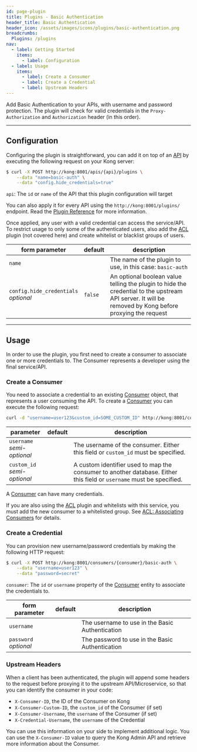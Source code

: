 ```yaml
---
id: page-plugin
title: Plugins - Basic Authentication
header_title: Basic Authentication
header_icon: /assets/images/icons/plugins/basic-authentication.png
breadcrumbs:
  Plugins: /plugins
nav:
  - label: Getting Started
    items:
      - label: Configuration
  - label: Usage
    items:
      - label: Create a Consumer
      - label: Create a Credential
      - label: Upstream Headers
---
```


Add Basic Authentication to your APIs, with username and password protection. The plugin will check for valid credentials in the `Proxy-Authorization` and `Authorization` header (in this order).

----

## Configuration

Configuring the plugin is straightforward, you can add it on top of an [API][api-object] by executing the following request on your Kong server:

```bash
$ curl -X POST http://kong:8001/apis/{api}/plugins \
    --data "name=basic-auth" \
    --data "config.hide_credentials=true"
```

`api`: The `id` or `name` of the API that this plugin configuration will target

You can also apply it for every API using the `http://kong:8001/plugins/` endpoint. Read the [Plugin Reference](/docs/latest/admin-api/#add-plugin) for more information.

Once applied, any user with a valid credential can access the service/API.
To restrict usage to only some of the authenticated users, also add the
[ACL](/plugins/acl/) plugin (not covered here) and create whitelist or
blacklist groups of users.

form parameter                             | default | description
---                                        | ---     | ---
`name`                                     |         | The name of the plugin to use, in this case: `basic-auth`
`config.hide_credentials`<br>*optional*    | `false` | An optional boolean value telling the plugin to hide the credential to the upstream API server. It will be removed by Kong before proxying the request

----

## Usage

In order to use the plugin, you first need to create a consumer to associate one or more credentials to. The Consumer represents a developer using the final service/API.

### Create a Consumer

You need to associate a credential to an existing [Consumer][consumer-object] object, that represents a user consuming the API. To create a [Consumer][consumer-object] you can execute the following request:

```bash
curl -d "username=user123&custom_id=SOME_CUSTOM_ID" http://kong:8001/consumers/
```

parameter                       | default | description
---                             | ---     | ---
`username`<br>*semi-optional*   |         | The username of the consumer. Either this field or `custom_id` must be specified.
`custom_id`<br>*semi-optional*  |         | A custom identifier used to map the consumer to another database. Either this field or `username` must be specified.

A [Consumer][consumer-object] can have many credentials.

If you are also using the [ACL](/plugins/acl/) plugin and whitelists with this
service, you must add the new consumer to a whitelisted group. See
[ACL: Associating Consumers][acl-associating] for details.

### Create a Credential

You can provision new username/password credentials by making the following HTTP request:

```bash
$ curl -X POST http://kong:8001/consumers/{consumer}/basic-auth \
    --data "username=user123" \
    --data "password=secret"
```

`consumer`: The `id` or `username` property of the [Consumer][consumer-object] entity to associate the credentials to.

form parameter             | default | description
---                        | ---     | ---
`username`                 |         | The username to use in the Basic Authentication
`password`<br>*optional*   |         | The password to use in the Basic Authentication

### Upstream Headers

When a client has been authenticated, the plugin will append some headers to the request before proxying it to the upstream API/Microservice, so that you can identify the consumer in your code:

* `X-Consumer-ID`, the ID of the Consumer on Kong
* `X-Consumer-Custom-ID`, the `custom_id` of the Consumer (if set)
* `X-Consumer-Username`, the `username` of the Consumer (if set)
* `X-Credential-Username`, the `username` of the Credential

You can use this information on your side to implement additional logic. You can use the `X-Consumer-ID` value to query the Kong Admin API and retrieve more information about the Consumer.

[api-object]: /docs/latest/admin-api/#api-object
[configuration]: /docs/latest/configuration
[consumer-object]: /docs/latest/admin-api/#consumer-object
[acl-associating]: /plugins/acl/#associating-consumers
[faq-authentication]: /about/faq/#how-can-i-add-an-authentication-layer-on-a-microservice/api?
